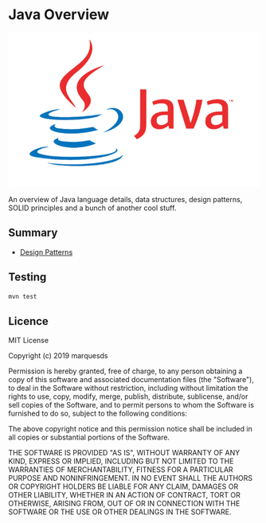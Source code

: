 # Java Overview

![Java Logo](assets/java-logo.png)

An overview of Java language details, data structures, design patterns, SOLID principles and a bunch of another cool stuff.

## Summary

- [Design Patterns](design-patterns/README.md)

## Testing

`mvn test`

## Licence

MIT License

Copyright (c) 2019 marquesds

Permission is hereby granted, free of charge, to any person obtaining a copy of this software and associated documentation files (the "Software"), to deal in the Software without restriction, including without limitation the rights to use, copy, modify, merge, publish, distribute, sublicense, and/or sell copies of the Software, and to permit persons to whom the Software is furnished to do so, subject to the following conditions:

The above copyright notice and this permission notice shall be included in all copies or substantial portions of the Software.

THE SOFTWARE IS PROVIDED "AS IS", WITHOUT WARRANTY OF ANY KIND, EXPRESS OR IMPLIED, INCLUDING BUT NOT LIMITED TO THE WARRANTIES OF MERCHANTABILITY, FITNESS FOR A PARTICULAR PURPOSE AND NONINFRINGEMENT. IN NO EVENT SHALL THE AUTHORS OR COPYRIGHT HOLDERS BE LIABLE FOR ANY CLAIM, DAMAGES OR OTHER LIABILITY, WHETHER IN AN ACTION OF CONTRACT, TORT OR OTHERWISE, ARISING FROM, OUT OF OR IN CONNECTION WITH THE SOFTWARE OR THE USE OR OTHER DEALINGS IN THE SOFTWARE.